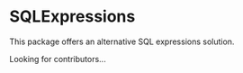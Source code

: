 # SQLExpressions

This package offers an alternative SQL expressions solution.

Looking for contributors...
